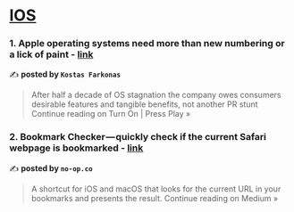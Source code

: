 
<h1><a href=https://medium.com/tag/ios/recommended target="_blank" rel="noopener noreferrer">IOS</a></h1>
<h3>1. Apple operating systems need more than new numbering or a lick of paint - <a href="https://medium.com/turn-on-press-play/apple-operating-systems-need-more-than-new-numbering-or-a-lick-of-paint-4d5216534d83?source=rss------ios-5" target="_blank" rel="noopener noreferrer">link</a></h3>

✍️ **posted by `Kostas Farkonas`**

<blockquote>After half a decade of OS stagnation the company owes consumers desirable features and tangible benefits, not another PR stunt
Continue reading on Turn On | Press Play »</blockquote>

<h3>2. Bookmark Checker — quickly check if the current Safari webpage is bookmarked - <a href="https://medium.com/@no-op.co/bookmark-checker-quickly-check-if-the-current-safari-webpage-is-bookmarked-39db32e54351?source=rss------ios-5" target="_blank" rel="noopener noreferrer">link</a></h3>

✍️ **posted by `no-op.co`**

<blockquote>A shortcut for iOS and macOS that looks for the current URL in your bookmarks and presents the result.
Continue reading on Medium »</blockquote>

